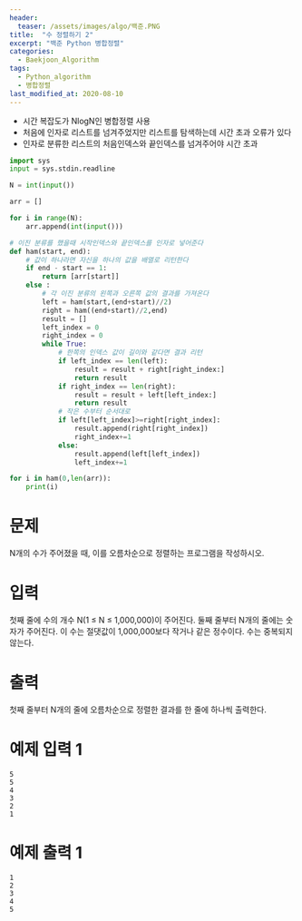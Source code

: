 ```yaml
---
header:
  teaser: /assets/images/algo/백준.PNG
title:  "수 정렬하기 2"
excerpt: "백준 Python 병합정렬"
categories:
  - Baekjoon_Algorithm
tags:
  - Python_algorithm
  - 병합정렬
last_modified_at: 2020-08-10
---
```


* 시간 복잡도가 NlogN인 병합정렬 사용
* 처음에 인자로 리스트를 넘겨주었지만 리스트를 탐색하는데 시간 초과 오류가 있다
* 인자로 분류한 리스트의 처음인덱스와 끝인덱스를 넘겨주어야 시간 초과 

```python
import sys
input = sys.stdin.readline

N = int(input())

arr = []

for i in range(N):
    arr.append(int(input()))

# 이진 분류를 했을때 시작인덱스와 끝인덱스를 인자로 넣어준다
def ham(start, end):
    # 값이 하나라면 자신을 하나의 값을 배열로 리턴한다
    if end - start == 1:
        return [arr[start]]
    else :
        # 각 이진 분류의 왼쪽과 오른쪽 값의 결과를 가져온다
        left = ham(start,(end+start)//2)
        right = ham((end+start)//2,end)
        result = []
        left_index = 0
        right_index = 0
        while True:
            # 한쪽의 인덱스 값이 길이와 같다면 결과 리턴
            if left_index == len(left):
                result = result + right[right_index:]
                return result
            if right_index == len(right):
                result = result + left[left_index:]
                return result
            # 작은 수부터 순서대로 
            if left[left_index]>=right[right_index]:
                result.append(right[right_index])
                right_index+=1
            else:
                result.append(left[left_index])
                left_index+=1

for i in ham(0,len(arr)):
    print(i)
```

# 문제
N개의 수가 주어졌을 때, 이를 오름차순으로 정렬하는 프로그램을 작성하시오.

# 입력
첫째 줄에 수의 개수 N(1 ≤ N ≤ 1,000,000)이 주어진다. 둘째 줄부터 N개의 줄에는 숫자가 주어진다. 이 수는 절댓값이 1,000,000보다 작거나 같은 정수이다. 수는 중복되지 않는다.

# 출력
첫째 줄부터 N개의 줄에 오름차순으로 정렬한 결과를 한 줄에 하나씩 출력한다.

# 예제 입력 1 
```
5
5
4
3
2
1
```

# 예제 출력 1 
```
1
2
3
4
5
```
